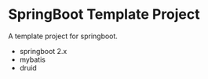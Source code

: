 # SpringBoot Template Project
A template project for springboot.

- springboot 2.x
- mybatis
- druid

